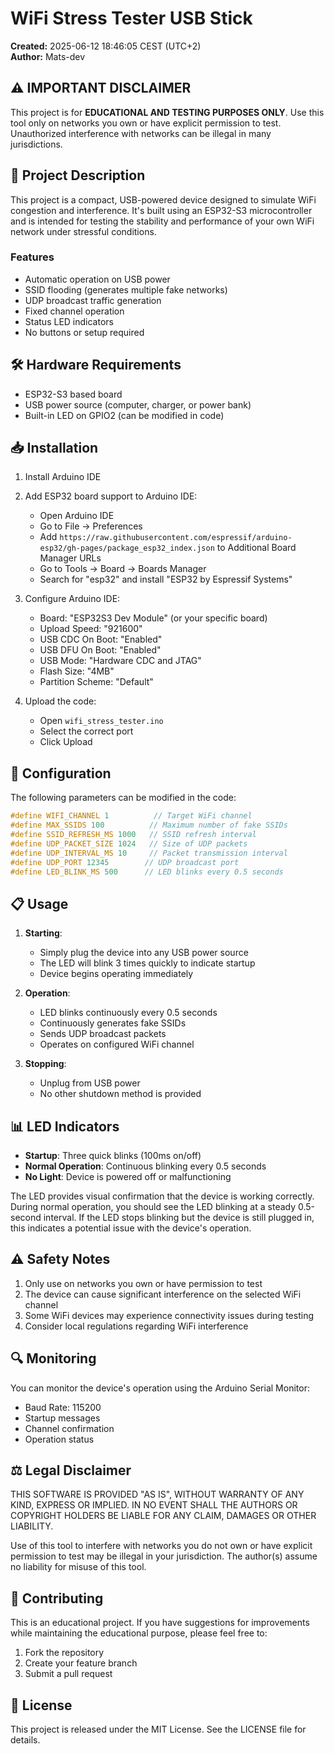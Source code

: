 # WiFi Stress Tester USB Stick

**Created:** 2025-06-12 18:46:05 CEST (UTC+2)  
**Author:** Mats-dev  

## ⚠️ IMPORTANT DISCLAIMER

This project is for **EDUCATIONAL AND TESTING PURPOSES ONLY**. Use this tool only on networks you own or have explicit permission to test. Unauthorized interference with networks can be illegal in many jurisdictions.

## 📝 Project Description

This project is a compact, USB-powered device designed to simulate WiFi congestion and interference. It's built using an ESP32-S3 microcontroller and is intended for testing the stability and performance of your own WiFi network under stressful conditions.

### Features

- Automatic operation on USB power
- SSID flooding (generates multiple fake networks)
- UDP broadcast traffic generation
- Fixed channel operation
- Status LED indicators
- No buttons or setup required

## 🛠️ Hardware Requirements

- ESP32-S3 based board
- USB power source (computer, charger, or power bank)
- Built-in LED on GPIO2 (can be modified in code)

## 📥 Installation

1. Install Arduino IDE
2. Add ESP32 board support to Arduino IDE:
   - Open Arduino IDE
   - Go to File -> Preferences
   - Add `https://raw.githubusercontent.com/espressif/arduino-esp32/gh-pages/package_esp32_index.json` to Additional Board Manager URLs
   - Go to Tools -> Board -> Boards Manager
   - Search for "esp32" and install "ESP32 by Espressif Systems"

3. Configure Arduino IDE:
   - Board: "ESP32S3 Dev Module" (or your specific board)
   - Upload Speed: "921600"
   - USB CDC On Boot: "Enabled"
   - USB DFU On Boot: "Enabled"
   - USB Mode: "Hardware CDC and JTAG"
   - Flash Size: "4MB"
   - Partition Scheme: "Default"

4. Upload the code:
   - Open `wifi_stress_tester.ino`
   - Select the correct port
   - Click Upload

## 🔧 Configuration

The following parameters can be modified in the code:

```cpp
#define WIFI_CHANNEL 1          // Target WiFi channel
#define MAX_SSIDS 100          // Maximum number of fake SSIDs
#define SSID_REFRESH_MS 1000   // SSID refresh interval
#define UDP_PACKET_SIZE 1024   // Size of UDP packets
#define UDP_INTERVAL_MS 10     // Packet transmission interval
#define UDP_PORT 12345        // UDP broadcast port
#define LED_BLINK_MS 500      // LED blinks every 0.5 seconds
```

## 📋 Usage

1. **Starting**: 
   - Simply plug the device into any USB power source
   - The LED will blink 3 times quickly to indicate startup
   - Device begins operating immediately

2. **Operation**:
   - LED blinks continuously every 0.5 seconds
   - Continuously generates fake SSIDs
   - Sends UDP broadcast packets
   - Operates on configured WiFi channel

3. **Stopping**:
   - Unplug from USB power
   - No other shutdown method is provided

## 📊 LED Indicators

- **Startup**: Three quick blinks (100ms on/off)
- **Normal Operation**: Continuous blinking every 0.5 seconds
- **No Light**: Device is powered off or malfunctioning

The LED provides visual confirmation that the device is working correctly. During normal operation, you should see the LED blinking at a steady 0.5-second interval. If the LED stops blinking but the device is still plugged in, this indicates a potential issue with the device's operation.

## ⚠️ Safety Notes

1. Only use on networks you own or have permission to test
2. The device can cause significant interference on the selected WiFi channel
3. Some WiFi devices may experience connectivity issues during testing
4. Consider local regulations regarding WiFi interference

## 🔍 Monitoring

You can monitor the device's operation using the Arduino Serial Monitor:
- Baud Rate: 115200
- Startup messages
- Channel confirmation
- Operation status

## ⚖️ Legal Disclaimer

THIS SOFTWARE IS PROVIDED "AS IS", WITHOUT WARRANTY OF ANY KIND, EXPRESS OR IMPLIED. IN NO EVENT SHALL THE AUTHORS OR COPYRIGHT HOLDERS BE LIABLE FOR ANY CLAIM, DAMAGES OR OTHER LIABILITY.

Use of this tool to interfere with networks you do not own or have explicit permission to test may be illegal in your jurisdiction. The author(s) assume no liability for misuse of this tool.

## 🤝 Contributing

This is an educational project. If you have suggestions for improvements while maintaining the educational purpose, please feel free to:
1. Fork the repository
2. Create your feature branch
3. Submit a pull request

## 📜 License

This project is released under the MIT License. See the LICENSE file for details.
